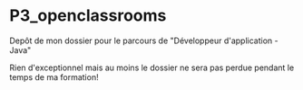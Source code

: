 # P3_openclassrooms

Depôt de mon dossier pour le parcours de "Développeur d'application - Java"

Rien d'exceptionnel mais au moins le dossier ne sera pas perdue pendant le temps de ma formation!
